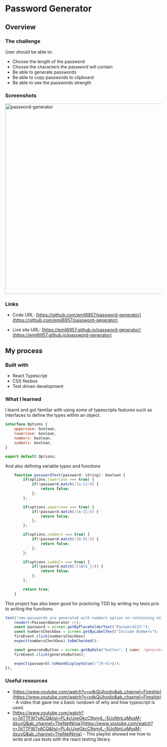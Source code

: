 # Password Generator

## Overview

### The challenge

User should be able to:

- Choose the length of the password
- Choose the characters the password will contain
- Be able to generate passwords
- Be able to copy passwords to clipboard
- Be able to see the passwords strength

### Screenshots

<img width="613" alt="password-generator" src="https://user-images.githubusercontent.com/91159544/206935978-d755c05c-e176-44bd-8c9e-85c6490817d1.png">

### Links

- Code URL: [https://github.com/emil6957/password-generator](https://github.com/emil6957/password-generator)

- Live site URL: [https://emil6957.github.io/password-generator](https://emil6957.github.io/password-generator)

## My process

### Built with

- React Typescript
- CSS flexbox
- Test driven development

### What I learned

I learnt and got familiar with using some of typescripts features such as interfaces to define the types within an object.
```js
interface Options {
    uppercase: boolean,
    lowercase: boolean,
    numbers: boolean,
    symbols: boolean,
}

export default Options;
```

And also defining variable types and functions
```js
    function passwordTest(password: string): boolean {
        if(options.lowercase === true) {
            if(!password.match(/[a-z]/)) {
                return false;
            };
        };

        if(options.uppercase === true) {
            if(!password.match(/[A-Z]/)) {
                return false;
            };
        };

        if(options.numbers === true) {
            if(!password.match(/[0-9]/)) {
                return false;
            };
        };

        if(options.symbols === true) {
            if(!password.match(/[\W\S_]/)) {
                return false;
            };
        };

        return true;
    }
```

This project has also been good for practicing TDD by writing my tests prio to writing the functions
```js
test("new passwords are generated with numbers option on containing only numbers", () => {
    render(<PasswordGenerator />);
    const password = screen.getByPlaceholderText("Password123!");
    const numbersCheckbox = screen.getByLabelText("Include Numbers");
    fireEvent.click(numbersCheckbox)
    expect(numbersCheckbox).toBeChecked();

    const generateButton = screen.getByRole("button", { name: /generate/i });
    fireEvent.click(generateButton);

    expect(password).toHaveDisplayValue(/^[0-9]+$/);
});
```

### Useful resources
- [https://www.youtube.com/watch?v=ydkQlJhodio&ab_channel=Fireship](https://www.youtube.com/watch?v=ydkQlJhodio&ab_channel=Fireship) - A video that gave me a basic rundown of why and how typescript is used.
- [https://www.youtube.com/watch?v=7dTTFW7yACQ&list=PL4cUxeGkcC9gm4_-5UsNmLqMosM-dzuvQ&ab_channel=TheNetNinja](https://www.youtube.com/watch?v=7dTTFW7yACQ&list=PL4cUxeGkcC9gm4_-5UsNmLqMosM-dzuvQ&ab_channel=TheNetNinja) - This playlist showed me how to write and use tests with the react testing library.
